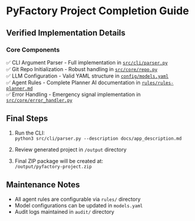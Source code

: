 # PyFactory Project Completion Guide

## Verified Implementation Details

### Core Components
✅ CLI Argument Parser - Full implementation in [`src/cli/parser.py`](src/cli/parser.py)  
✅ Git Repo Initialization - Robust handling in [`src/core/repo.py`](src/core/repo.py)  
✅ LLM Configuration - Valid YAML structure in [`config/models.yaml`](config/models.yaml)  
✅ Agent Rules - Complete Planner AI documentation in [`rules/rules-planner.md`](rules/rules-planner.md)  
✅ Error Handling - Emergency signal implementation in [`src/core/error_handler.py`](src/core/error_handler.py)  

## Final Steps
1. Run the CLI:  
`python3 src/cli/parser.py --description docs/app_description.md`

2. Review generated project in `/output` directory

3. Final ZIP package will be created at:  
`/output/pyfactory-project.zip`

## Maintenance Notes
- All agent rules are configurable via `rules/` directory
- Model configurations can be updated in `models.yaml`
- Audit logs maintained in `audit/` directory